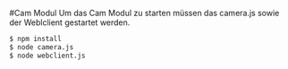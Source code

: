 #Cam Modul
Um das Cam Modul zu starten müssen das camera.js sowie der Weblclient gestartet werden.
```bash
$ npm install 
$ node camera.js
$ node webclient.js
```
